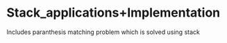 # Stack_applications+Implementation
Includes paranthesis matching problem which is solved using stack
